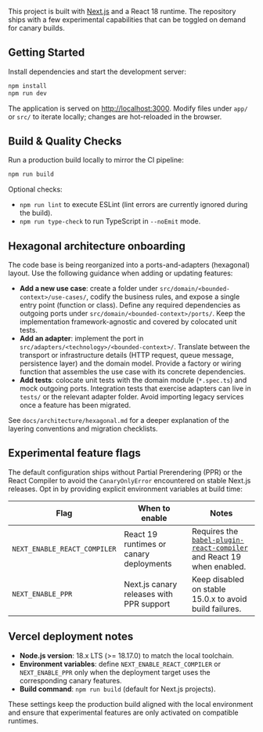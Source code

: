 This project is built with [Next.js](https://nextjs.org) and a React 18 runtime. The repository ships with a few experimental
capabilities that can be toggled on demand for canary builds.

## Getting Started

Install dependencies and start the development server:

```bash
npm install
npm run dev
```

The application is served on [http://localhost:3000](http://localhost:3000). Modify files under `app/` or `src/` to iterate
locally; changes are hot-reloaded in the browser.

## Build & Quality Checks

Run a production build locally to mirror the CI pipeline:

```bash
npm run build
```

Optional checks:

- `npm run lint` to execute ESLint (lint errors are currently ignored during the build).
- `npm run type-check` to run TypeScript in `--noEmit` mode.

## Hexagonal architecture onboarding

The code base is being reorganized into a ports-and-adapters (hexagonal) layout. Use the following guidance when adding
or updating features:

- **Add a new use case**: create a folder under `src/domain/<bounded-context>/use-cases/`, codify the business rules, and
  expose a single entry point (function or class). Define any required dependencies as outgoing ports under
  `src/domain/<bounded-context>/ports/`. Keep the implementation framework-agnostic and covered by colocated unit tests.
- **Add an adapter**: implement the port in `src/adapters/<technology>/<bounded-context>/`. Translate between the
  transport or infrastructure details (HTTP request, queue message, persistence layer) and the domain model. Provide a
  factory or wiring function that assembles the use case with its concrete dependencies.
- **Add tests**: colocate unit tests with the domain module (`*.spec.ts`) and mock outgoing ports. Integration tests that
  exercise adapters can live in `tests/` or the relevant adapter folder. Avoid importing legacy services once a feature
  has been migrated.

See `docs/architecture/hexagonal.md` for a deeper explanation of the layering conventions and migration checklists.

## Experimental feature flags

The default configuration ships without Partial Prerendering (PPR) or the React Compiler to avoid the `CanaryOnlyError`
encountered on stable Next.js releases. Opt in by providing explicit environment variables at build time:

| Flag | When to enable | Notes |
| --- | --- | --- |
| `NEXT_ENABLE_REACT_COMPILER` | React 19 runtimes or canary deployments | Requires the [`babel-plugin-react-compiler`](https://www.npmjs.com/package/babel-plugin-react-compiler) and React 19 when enabled. |
| `NEXT_ENABLE_PPR` | Next.js canary releases with PPR support | Keep disabled on stable 15.0.x to avoid build failures. |

## Vercel deployment notes

- **Node.js version**: 18.x LTS (>= 18.17.0) to match the local toolchain.
- **Environment variables**: define `NEXT_ENABLE_REACT_COMPILER` or `NEXT_ENABLE_PPR` only when the deployment target uses the
  corresponding canary features.
- **Build command**: `npm run build` (default for Next.js projects).

These settings keep the production build aligned with the local environment and ensure that experimental features are only
activated on compatible runtimes.
